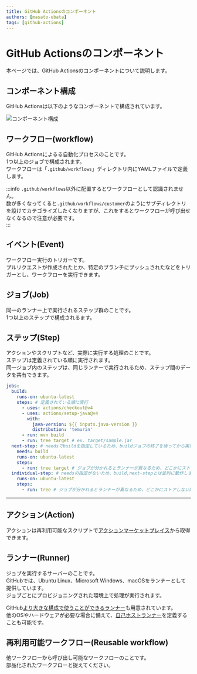 ```yaml
---
title: GitHub Actionsのコンポーネント
authors: [masato-ubata]
tags: [github-actions]
---
```


# GitHub Actionsのコンポーネント

本ページでは、GitHub Actionsのコンポーネントについて説明します。  

## コンポーネント構成

GitHub Actionsは以下のようなコンポーネントで構成されています。  

![コンポーネント構成](@site/static/img/github-actions_components.drawio.png)

## ワークフロー(workflow)

GitHub Actionsによるる自動化プロセスのことです。  
1つ以上のジョブで構成されます。  
ワークフローは「`.github/workflows`」ディレクトリ内にYAMLファイルで定義します。  

:::info
`.github/workflows`以外に配置するとワークフローとして認識されません。  
数が多くなってくると`.github/workflows/customer`のようにサブディレクトリを設けてカテゴライズしたくなりますが、これをするとワークフローが呼び出せなくなるので注意が必要です。  
:::

## イベント(Event)

ワークフロー実行のトリガーです。  
プルリクエストが作成されたとか、特定のブランチにプッシュされたなどをトリガーとし、ワークフローを実行できます。  

## ジョブ(Job)

同一のランナー上で実行されるステップ群のことです。  
1つ以上のステップで構成されるます。

## ステップ(Step)

アクションやスクリプトなど、実際に実行する処理のことです。  
ステップは定義されている順に実行されます。  
同一ジョブ内のステップは、同じランナーで実行されるため、ステップ間のデータを共有できます。  

```yaml showLineNumbers
jobs:
  build:
    runs-on: ubuntu-latest
    steps: # 定義されている順に実行
      - uses: actions/checkout@v4
      - uses: actions/setup-java@v4
        with:
          java-version: ${{ inputs.java-version }}
          distribution: 'temurin'
      - run: mvn build
      - run: tree target # ex. target/sample.jar
  next-step: # needsでbuildを指定しているため、buildジョブの終了を待ってから実行されます
    needs: build
    runs-on: ubuntu-latest
    steps:
      - run: tree target # ジョブが分かれるとランナーが異なるため、どこかにストアしない限りbuildジョブのデータは共有できません
  individual-step: # needsの指定がないため、build,next-stepとは並列に動作します
    runs-on: ubuntu-latest
    steps:
      - run: tree # ジョブが分かれるとランナーが異なるため、どこかにストアしない限りbuildジョブのデータは共有できません
```

---
## アクション(Action)

アクションは再利用可能なスクリプトで[アクションマーケットプレイス](https://github.com/marketplace)から取得できます。

## ランナー(Runner)

ジョブを実行するサーバーのことです。  
GitHubでは、Ubuntu Linux、Microsoft Windows、macOSをランナーとして提供しています。  
ジョブごとにプロビジョニングされた環境上で処理が実行されます。  
  
GitHub[より大きな構成で使うことができるランナー](https://docs.github.com/ja/actions/using-github-hosted-runners/using-larger-runners)も用意されています。  
他のOSやハードウェアが必要な場合に備えて、[自己ホストランナー](https://docs.github.com/ja/actions/hosting-your-own-runners)を定義することも可能です。  

## 再利用可能ワークフロー(Reusable workflow)

他ワークフローから呼び出し可能なワークフローのことです。  
部品化されたワークフローと捉えてください。
